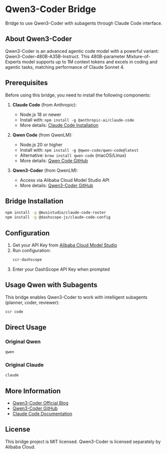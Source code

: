 # Qwen3-Coder Bridge

Bridge to use Qwen3-Coder with subagents through Claude Code interface.

## About Qwen3-Coder

Qwen3-Coder is an advanced agentic code model with a powerful variant: Qwen3-Coder-480B-A35B-Instruct. This 480B-parameter Mixture-of-Experts model supports up to 1M context tokens and excels in coding and agentic tasks, matching performance of Claude Sonnet 4.

## Prerequisites

Before using this bridge, you need to install the following components:

1. **Claude Code** (from Anthropic):
   - Node.js 18 or newer
   - Install with: `npm install -g @anthropic-ai/claude-code`
   - More details: [Claude Code Installation](https://docs.anthropic.com/en/docs/claude-code/overview#install-and-authenticate)

2. **Qwen Code** (from QwenLM):
   - Node.js 20 or higher
   - Install with: `npm install -g @qwen-code/qwen-code@latest`
   - Alternative: `brew install qwen-code` (macOS/Linux)
   - More details: [Qwen Code GitHub](https://github.com/QwenLM/qwen-code)

3. **Qwen3-Coder** (from QwenLM):
   - Access via Alibaba Cloud Model Studio API
   - More details: [Qwen3-Coder GitHub](https://github.com/QwenLM/Qwen3-Coder)

## Bridge Installation

```bash
npm install -g @musistudio/claude-code-router
npm install -g @dashscope-js/claude-code-config
```

## Configuration

1. Get your API Key from [Alibaba Cloud Model Studio](https://modelstudio.console.alibabacloud.com)
2. Run configuration:
   ```bash
   ccr-dashscope
   ```
3. Enter your DashScope API Key when prompted

## Usage Qwen with Subagents

This bridge enables Qwen3-Coder to work with intelligent subagents (planner, coder, reviewer):

```bash
ccr code
```

## Direct Usage

### Original Qwen
```bash
qwen
```

### Original Claude
```bash
claude
```

## More Information

- [Qwen3-Coder Official Blog](https://qwenlm.github.io/blog/qwen3-coder/)
- [Qwen3-Coder GitHub](https://github.com/QwenLM/Qwen3-Coder)
- [Claude Code Documentation](https://docs.anthropic.com/en/docs/claude-code/overview)

## License

This bridge project is MIT licensed. Qwen3-Coder is licensed separately by Alibaba Cloud.
